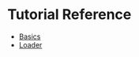 # Tutorial Reference

- [Basics](https://github.com/abschill/html-chunk-loader/blob/0.5.x/docs/tutorials/basics.md)
- [Loader](https://github.com/abschill/html-chunk-loader/blob/0.5.x/docs/tutorials/loader.md)